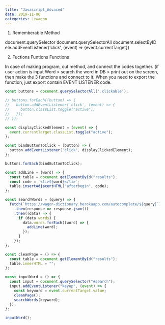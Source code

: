 ```yaml
---
title: "Javascript_Advaced"
date: 2019-11-06
categories: Lewagon
---
```



1. Rememberable Method

document.querySelector
document.querySelectorAll
document.selectByID
ele.addEventListener('click', (event) => {event.currentTarget})


2. Fuctions Funtions Functions

In case of making program,
cut method, and connect the codes together.
(if user action is input Word > search the word in DB > print out on the screen,
then make the 3 functions and connect to it.
When you need to export the function, just export contain EVENT LISTENER code.


```js
const buttons = document.querySelectorAll('.clickable');

// buttons.forEach((button) => {
//   button.addEventListener('click', (event) => {
//     button.classList.toggle("active");
//   });
// });

const displayClickedElement = (event) => {
  event.currentTarget.classList.toggle("active");
};

const bindButtonToClick = (button) => {
  button.addEventListener('click', displayClickedElement);
};

buttons.forEach(bindButtonToClick);
```


```js
const addLine = (word) => {
  const table = document.getElementById("results");
  const code = `<li>${word}</li>`;
  table.insertAdjacentHTML("afterbegin", code);
};

const searchWords = (query) => {
  fetch(`https://wagon-dictionary.herokuapp.com/autocomplete/${query}`)
    .then(response => response.json())
    .then((data) => {
      if (data.words) {
        data.words.forEach((word) => {
          addLine(word);
        });
      }
    });
};

const cleanPage = () => {
  const table = document.getElementById("results");
  table.innerHTML = "";
};

const inputWord = () => {
  const input = document.querySelector("#search");
  input.addEventListener("keyup", (event) => {
    const keyword = event.currentTarget.value;
    cleanPage();
    searchWords(keyword);
  });
};

inputWord();

```
